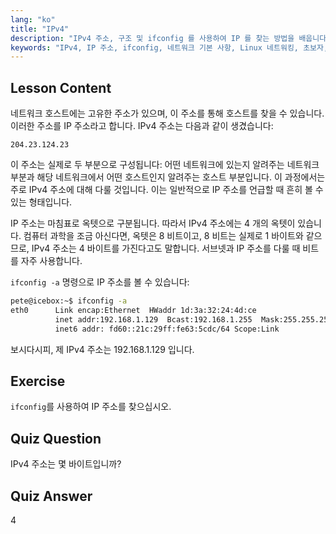 ```yaml
---
lang: "ko"
title: "IPv4"
description: "IPv4 주소, 구조 및 ifconfig 를 사용하여 IP 를 찾는 방법을 배웁니다. Linux 초보자를 위한 네트워크 기본 사항을 이해합니다."
keywords: "IPv4, IP 주소, ifconfig, 네트워크 기본 사항, Linux 네트워킹, 초보자, 튜토리얼, 가이드"
---
```


## Lesson Content

네트워크 호스트에는 고유한 주소가 있으며, 이 주소를 통해 호스트를 찾을 수 있습니다. 이러한 주소를 IP 주소라고 합니다. IPv4 주소는 다음과 같이 생겼습니다:

```
204.23.124.23
```

이 주소는 실제로 두 부분으로 구성됩니다: 어떤 네트워크에 있는지 알려주는 네트워크 부분과 해당 네트워크에서 어떤 호스트인지 알려주는 호스트 부분입니다. 이 과정에서는 주로 IPv4 주소에 대해 다룰 것입니다. 이는 일반적으로 IP 주소를 언급할 때 흔히 볼 수 있는 형태입니다.

IP 주소는 마침표로 옥텟으로 구분됩니다. 따라서 IPv4 주소에는 4 개의 옥텟이 있습니다. 컴퓨터 과학을 조금 아신다면, 옥텟은 8 비트이고, 8 비트는 실제로 1 바이트와 같으므로, IPv4 주소는 4 바이트를 가진다고도 말합니다. 서브넷과 IP 주소를 다룰 때 비트를 자주 사용합니다.

`ifconfig -a` 명령으로 IP 주소를 볼 수 있습니다:

```bash
pete@icebox:~$ ifconfig -a
eth0      Link encap:Ethernet  HWaddr 1d:3a:32:24:4d:ce
          inet addr:192.168.1.129  Bcast:192.168.1.255  Mask:255.255.255.0
          inet6 addr: fd60::21c:29ff:fe63:5cdc/64 Scope:Link
```

보시다시피, 제 IPv4 주소는 192.168.1.129 입니다.

## Exercise

`ifconfig`를 사용하여 IP 주소를 찾으십시오.

## Quiz Question

IPv4 주소는 몇 바이트입니까?

## Quiz Answer

4

